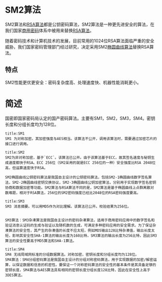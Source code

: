 # SM2算法
SM2算法和[RSA算法](https://baike.baidu.com/item/RSA%E7%AE%97%E6%B3%95/263310?fromModule=lemma_inlink)都是公钥密码算法，SM2算法是一种更先进安全的算法，在我们国家[商用密码](https://baike.baidu.com/item/%E5%95%86%E7%94%A8%E5%AF%86%E7%A0%81/10636778?fromModule=lemma_inlink)体系中被用来替换[RSA算法](https://baike.baidu.com/item/RSA%E7%AE%97%E6%B3%95/263310?fromModule=lemma_inlink)。

随着密码技术和计算机技术的发展，目前常用的1024位RSA算法面临严重的安全威胁，我们国家密码管理部门经过研究，决定采用SM2[椭圆曲线算法](https://baike.baidu.com/item/%E6%A4%AD%E5%9C%86%E6%9B%B2%E7%BA%BF%E7%AE%97%E6%B3%95/9533976?fromModule=lemma_inlink)替换RSA算法。

## 特点
SM2性能更优更安全：密码复杂度高、处理速度快、机器性能消耗更小。

# 简述
国密即国家密码局认定的国产密码算法。主要有SM1，SM2，SM3，SM4。密钥长度和分组长度均为128位。

```ad-note
title:SM1
SM1 为对称加密。其加密强度与AES相当。该算法不公开，调用该算法时，需要通过加密芯片的接口进行调用。
```

```ad-note
title:SM2
SM2为非对称加密，基于`ECC`。该算法已公开。由于该算法基于ECC，故其签名速度与秘钥生成速度都快于RSA。ECC 256位（SM2采用的就是ECC 256位的一种）安全强度比RSA 2048位高，但运算速度快于RSA。

SM2椭圆曲线公钥密码算法是我国自主设计的公钥密码算法，包括SM2-1椭圆曲线数字签名算法，SM2-2椭圆曲线密钥交换协议，SM2-3椭圆曲线公钥加密算法，分别用于实现数字签名密钥协商和数据加密等功能。SM2算法与RSA算法不同的是，SM2算法是基于椭圆曲线上点群离散对数难题，相对于RSA算法，256位的SM2密码强度已经比2048位的RSA密码强度要高。
```

```ad-note
title:SM3
SM3 消息摘要。可以用MD5作为对比理解。该算法已公开。校验结果为256位。


SM3算法：SM3杂凑算法是我国自主设计的密码杂凑算法，适用于商用密码应用中的数字签名和验证消息认证码的生成与验证以及随机数的生成，可满足多种密码应用的安全需求。为了保证杂凑算法的安全性，其产生的杂凑值的长度不应太短，例如MD5输出128比特杂凑值，输出长度太短，影响其安全性SHA-1算法的输出长度为160比特，SM3算法的输出长度为256比特，因此SM3算法的安全性要高于MD5算法和SHA-1算法。
```

```ad-note
title:SM4 
SM4 无线局域网标准的分组数据算法。对称加密，密钥长度和分组长度均为128位。
SM4算法：SM4分组密码算法是我国自主设计的分组对称密码算法，用于实现数据的加密/解密运算，以保证数据和信息的机密性。要保证一个对称密码算法的安全性的基本条件是其具备足够的密钥长度，SM4算法与AES算法具有相同的密钥长度分组长度128比特，因此在安全性上高于3DES算法。
```


